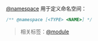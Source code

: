 [@namespace](http://usejsdoc.org/tags-namespace.html) 用于定义命名空间：

```js
/** @namespace [<TYPE> <NAME>] */
```

> 相关标签：[@module](http://usejsdoc.org/tags-module.html)
